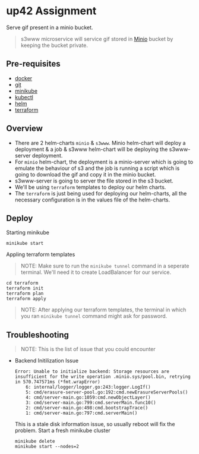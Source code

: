 up42 Assignment
===============

Serve gif present in a minio bucket.

> s3www microservice will service gif stored in [Minio](https://min.io/docs/minio/container/index.html) bucket by keeping the bucket private.

## Pre-requisites
- [docker](https://docs.docker.com/engine/install/)
- [git](https://git-scm.com/book/en/v2/Getting-Started-Installing-Git)
- [minikube](https://minikube.sigs.k8s.io/docs/start/)
- [kubectl](https://kubernetes.io/docs/tasks/tools/install-kubectl-linux/)
- [helm](https://helm.sh/docs/intro/install/)
- [terraform](https://developer.hashicorp.com/terraform/tutorials/aws-get-started/install-cli)

## Overview

- There are 2 helm-charts `minio` & `s3www`. Minio helm-chart will deploy a deployment & a job & s3www helm-chart will be deploying the s3www-server deployment.
- For `minio` helm-chart, the deployment is a minio-server which is going to emulate the behaviour of s3 and the job is running a script which is going to download the gif and copy it in the minio bucket.
- s3www-server is going to server the file stored in the s3 bucket.
- We'll be using `terraform` templates to deploy our helm charts. 
- The `terraform` is just being used for deploying our helm-charts, all the necessary configuration is in the values file of the helm-charts.

## Deploy
Starting minikube
```
minikube start
```

Appling terraform templates
> NOTE: Make sure to run the `minikube tunnel` command in a seperate terminal. We'll need it to create LoadBalancer for our service.
```
cd terraform
terraform init
terraform plan
terraform apply
```
> NOTE: After applying our terraform templates, the terminal in which you ran `minikube tunnel` command might ask for password.

## Troubleshooting
> NOTE: This is the list of issue that you could encounter
- Backend Initilization Issue
    ```
    Error: Unable to initialize backend: Storage resources are insufficient for the write operation .minio.sys/pool.bin, retrying in 570.747571ms (*fmt.wrapError)
        6: internal/logger/logger.go:243:logger.LogIf()
        5: cmd/erasure-server-pool.go:192:cmd.newErasureServerPools()
        4: cmd/server-main.go:1059:cmd.newObjectLayer()
        3: cmd/server-main.go:799:cmd.serverMain.func10()
        2: cmd/server-main.go:498:cmd.bootstrapTrace()
        1: cmd/server-main.go:797:cmd.serverMain()
    ```
    This is a stale disk information issue, so usually reboot will fix the problem.
    Start a fresh minikube cluster
    ```
    minikube delete
    minikube start --nodes=2
    ```